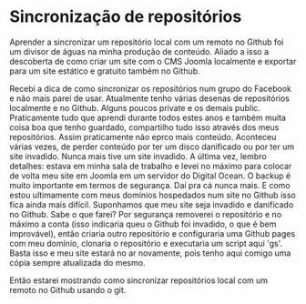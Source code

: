 # Sincronização de repositórios

Aprender a sincronizar um repositório local com um remoto no Github foi um divisor de águas na minha produção de conteúdo. Aliado a isso a descoberta de como criar um site com o CMS Joomla localmente e exportar para um site estático e gratuito também no Github.

Recebi a dica de como sincronizar os repositórios num grupo do Facebook e não mais parei de usar. Atualmente tenho várias desenas de repositórios localmente e no Github. Alguns poucos private e os demais public. Praticamente tudo que aprendi durante todos estes anos e também muita coisa boa que tenho guardado, compartilho tudo isso através dos meus repositórios. Assim praticamente não eprco mais conteúdo. Aconteceu várias vezes, de perder conteúdo por ter um disco danificado ou por ter um site invadido. Nunca mais tive um site invadido. A última vez, lembro detalhes: estava em minha sala de trabalho e levei no máximo para colocar de volta meu site em Joomla em um servidor do Digital Ocean. O backup é muito importante em termos de segurança. Daí pra cá nunca mais. E como estou ultimamente com meus domínios hospedados num site no Github isso fica ainda mais difícil. Suponhamos que meu site seja invadido e danificado no Github. Sabe o que farei? Por segurança removerei o repositório e no máximo a conta (isso indicaria queu o Github foi invadido, o que é bem improvável), então criaria outro repositório e configuraria uma Github pages com meu domínio, clonaria o repositório e executaria um script aqui 'gs'. Basta isso e meu site estará no ar novamente, pois tenho aqui comigo uma cópia sempre atualizada do mesmo.

Então estarei mostrando como sincronizar repositórios local com um remoto no Github usando o git.


